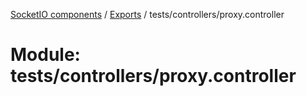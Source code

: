 [SocketIO components](../README.md) / [Exports](../modules.md) / tests/controllers/proxy.controller

# Module: tests/controllers/proxy.controller
